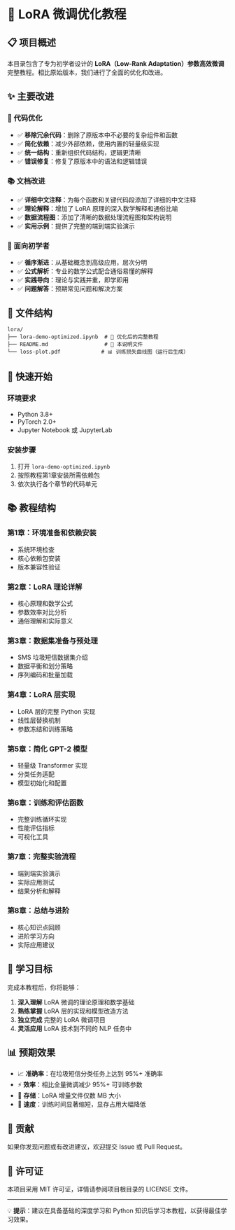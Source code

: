 # 🚀 LoRA 微调优化教程

## 📋 项目概述

本目录包含了专为初学者设计的 **LoRA（Low-Rank Adaptation）参数高效微调**完整教程。相比原始版本，我们进行了全面的优化和改进。

## ✨ 主要改进

### 🔧 代码优化
- ✅ **移除冗余代码**：删除了原版本中不必要的复杂组件和函数
- ✅ **简化依赖**：减少外部依赖，使用内置的轻量级实现
- ✅ **统一结构**：重新组织代码结构，逻辑更清晰
- ✅ **错误修复**：修复了原版本中的语法和逻辑错误

### 📚 文档改进
- ✅ **详细中文注释**：为每个函数和关键代码段添加了详细的中文注释
- ✅ **理论解释**：增加了 LoRA 原理的深入数学解释和通俗比喻
- ✅ **数据流程图**：添加了清晰的数据处理流程图和架构说明
- ✅ **实用示例**：提供了完整的端到端实验演示

### 🎯 面向初学者
- ✅ **循序渐进**：从基础概念到高级应用，层次分明
- ✅ **公式解析**：专业的数学公式配合通俗易懂的解释
- ✅ **实践导向**：理论与实践并重，即学即用
- ✅ **问题解答**：预期常见问题和解决方案

## 📁 文件结构

```
lora/
├── lora-demo-optimized.ipynb  # 🎯 优化后的完整教程
├── README.md                  # 📖 本说明文件
└── loss-plot.pdf             # 📊 训练损失曲线图（运行后生成）
```

## 🚀 快速开始

### 环境要求
- Python 3.8+
- PyTorch 2.0+
- Jupyter Notebook 或 JupyterLab

### 安装步骤
1. 打开 `lora-demo-optimized.ipynb`
2. 按照教程第1章安装所需依赖包
3. 依次执行各个章节的代码单元

## 📚 教程结构

### 第1章：环境准备和依赖安装
- 系统环境检查
- 核心依赖包安装
- 版本兼容性验证

### 第2章：LoRA 理论详解
- 核心原理和数学公式
- 参数效率对比分析
- 通俗理解和实际意义

### 第3章：数据集准备与预处理
- SMS 垃圾短信数据集介绍
- 数据平衡和划分策略
- 序列编码和批量加载

### 第4章：LoRA 层实现
- LoRA 层的完整 Python 实现
- 线性层替换机制
- 参数冻结和训练策略

### 第5章：简化 GPT-2 模型
- 轻量级 Transformer 实现
- 分类任务适配
- 模型初始化和配置

### 第6章：训练和评估函数
- 完整训练循环实现
- 性能评估指标
- 可视化工具

### 第7章：完整实验流程
- 端到端实验演示
- 实际应用测试
- 结果分析和解释

### 第8章：总结与进阶
- 核心知识点回顾
- 进阶学习方向
- 实际应用建议

## 🎯 学习目标

完成本教程后，你将能够：

1. **深入理解** LoRA 微调的理论原理和数学基础
2. **熟练掌握** LoRA 层的实现和模型改造方法
3. **独立完成** 完整的 LoRA 微调项目
4. **灵活应用** LoRA 技术到不同的 NLP 任务中

## 📊 预期效果

- 📈 **准确率**：在垃圾短信分类任务上达到 95%+ 准确率
- ⚡ **效率**：相比全量微调减少 95%+ 可训练参数
- 💾 **存储**：LoRA 增量文件仅数 MB 大小
- 🚀 **速度**：训练时间显著缩短，显存占用大幅降低

## 🤝 贡献

如果你发现问题或有改进建议，欢迎提交 Issue 或 Pull Request。

## 📄 许可证

本项目采用 MIT 许可证，详情请参阅项目根目录的 LICENSE 文件。

---

💡 **提示**：建议在具备基础的深度学习和 Python 知识后学习本教程，以获得最佳学习效果。
